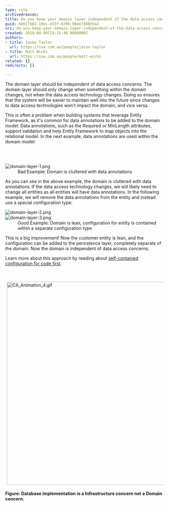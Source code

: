 ```yaml
---
type: rule
archivedreason: 
title: Do you keep your domain layer independent of the data access concerns?
guid: 60e17663-19ec-415f-8296-96ee730835a2
uri: do-you-keep-your-domain-layer-independent-of-the-data-access-concerns
created: 2019-04-09T23:15:40.0000000Z
authors:
- title: Jason Taylor
  url: https://ssw.com.au/people/jason-taylor
- title: Matt Wicks
  url: https://ssw.com.au/people/matt-wicks
related: []
redirects: []

---
```



<p class="ssw15-rteElement-P">​The domain layer should be independent of data access concerns. The domain layer should only change when something within the domain changes, not when the data access technology changes. Doing so ensures that the system will be easier to maintain well into the futur​e&#160;since changes to data access technologies won't impact the domain, and vice versa.<br></p><p class="ssw15-rteElement-P">This is often a problem when building systems that leverage Entity Framework, as it's common for data annotations to be added to the domain model. Data annotations, such as the Required or MinLength attributes, support validation and help Entity Framework to map objects into the relational model. In the next example, data annotations are used within the domain model&#58;<br></p>
<br><excerpt class='endintro'></excerpt><br>
<dl class="badImage"><dt>​<img src="/PublishingImages/domain-layer-1.png" alt="domain-layer-1.png" /></dt><dd>Bad Example&#58; Domain is cluttered with data annotations</dd></dl><p>As you can see in the above example, the domain is cluttered with data annotations. If the data access technology changes, we will likely need to change all entities as all entities will have data annotations. In the following example, we will remove the data annotations from the entity and instead use a special configuration type&#58;</p><dl class="goodImage"><dt>
         <img src="/PublishingImages/domain-layer-2.png" alt="domain-layer-2.png" />
      </dt><dt>
         <img src="/PublishingImages/domain-layer-3.png" alt="domain-layer-3.png" />
      </dt><dd>Good Example&#58; Domain is lean, configuration for entity is contained within a separate configuration type</dd></dl><p>This is a big improvement! Now the customer entity is lean, and the configuration can be added to the persistence layer, completely separate of the domain. Now the domain is independent of data access concerns.</p><p>Learn more about this approach by reading about 
      <a href="https&#58;//docs.microsoft.com/en-us/ef/core/what-is-new/ef-core-2.0%22%20%5cl%20%22self-contained-type-configuration-for-code-first">self-contained configuration for code first</a>.​<br></p><p><br></p><p><img src="/SiteAssets/keep-your-domain-layer-independent-of-the-data-access-concerns/CA_Animation_4.gif" alt="CA_Animation_4.gif" style="margin&#58;5px;width&#58;650px;" /><br></p><p><strong>Figure&#58;&#160;​Database implementation is a Infrastructure concern not a Domain concern.&#160;​​</strong><strong></strong><br></p>


